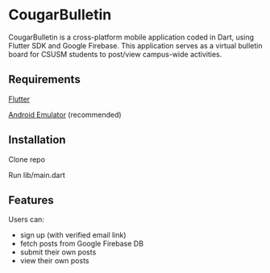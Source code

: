 # CougarBulletin
CougarBulletin is a cross-platform mobile application coded in Dart, using Flutter SDK and Google Firebase.
This application serves as a virtual bulletin board for CSUSM students to post/view campus-wide activities.

## Requirements

[Flutter](https://flutter.dev/docs/get-started/install)

[Android Emulator](https://visualstudio.microsoft.com/vs/msft-android-emulator/) (recommended)

## Installation

 Clone repo
 
 Run lib/main.dart

## Features

Users can:
- sign up (with verified email link)
- fetch posts from Google Firebase DB
- submit their own posts
- view their own posts

